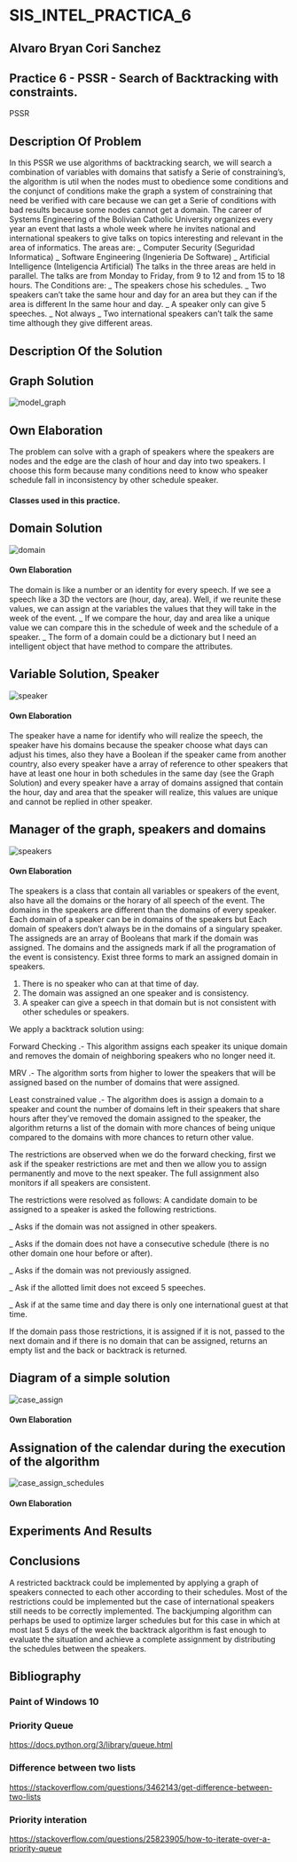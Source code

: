 # SIS_INTEL_PRACTICA_6
## Alvaro Bryan Cori Sanchez
## Practice 6 - PSSR - Search of Backtracking with constraints.

PSSR
## Description Of Problem

In this PSSR we use algorithms of backtracking search, we will search a combination of variables with domains that satisfy a Serie of constraining’s, the algorithm is util when the nodes must to obedience some conditions and the conjunct of conditions make the graph a system of constraining that need be verified with care because we can get a Serie of conditions with bad results because some nodes cannot get a domain.
The career of Systems Engineering of the Bolivian Catholic University organizes every year an event that
lasts a whole week where he invites national and international speakers to give talks on topics
interesting and relevant in the area of informatics.
The areas are: 
_ Computer Security (Seguridad Informatica)
 _ Software Engineering (Ingenieria De Software)
 _ Artificial Intelligence (Inteligencia Artificial)
The talks in the three areas are held in parallel.
The talks are from Monday to Friday, from 9 to 12 and from 15 to 18 hours.
The Conditions are:
_ The speakers chose his schedules.
_ Two speakers can’t take the same hour and day for an area but they can if the area is different In the same hour and day.
_ A speaker only can give 5 speeches.
_ Not always
_ Two international speakers can’t talk the same time although they give different areas.
## Description Of the Solution


## Graph Solution
![model_graph](https://github.com/AlvaroCori/SIS_INTEL_PRACTICA_6/blob/main/img/modelo_grafo.png)
## Own Elaboration
The problem can solve with a graph of speakers where the speakers are nodes and the edge are the clash of hour and day into two speakers.
I choose this form because many conditions need to know who speaker schedule fall in inconsistency by other schedule speaker.


#### Classes used in this practice.
## Domain Solution
![domain](https://github.com/AlvaroCori/SIS_INTEL_PRACTICA_6/blob/main/img/domain.png)
#### Own Elaboration
The domain is like a number or an identity for every speech. If we see a speech like a 3D the vectors are (hour, day, area). Well, if we reunite these values, we can assign at the variables the values that they will take in the week of the event. 
_ If we compare the hour, day and area like a unique value we can compare this in the schedule of week and the schedule of a speaker.
_ The form of a domain could be a dictionary but I need an intelligent object that have method to compare the attributes.
## Variable Solution, Speaker
![speaker](https://github.com/AlvaroCori/SIS_INTEL_PRACTICA_6/blob/main/img/speaker.png)
#### Own Elaboration
The speaker have a name for identify who will realize the speech, the speaker have his domains because the speaker choose what days can adjust his times, also they have a Boolean if the speaker came from another country, also every speaker have a array of reference to other speakers that have at least one hour in both schedules in the same day (see the Graph Solution) and every speaker have a array of domains assigned that contain the hour, day and area that the speaker will realize, this values are unique and cannot be replied in other speaker.
## Manager of the graph, speakers and domains
![speakers](https://github.com/AlvaroCori/SIS_INTEL_PRACTICA_6/blob/main/img/speakers.png)
#### Own Elaboration
The speakers is a class that contain all variables or speakers of the event, also have all the domains or the horary of all speech of the event. The domains in the speakers are different than the domains of every speaker. Each domain of a speaker can be in domains of the speakers but Each domain of speakers don’t always be in the domains of a singulary speaker. The assigneds are an array of Booleans that mark if the domain was assigned. The domains and the assigneds mark if all the programation of the event is consistency.
Exist three forms to mark an assigned domain in speakers.

1.	There is no speaker who can at that time of day.
2.	The domain was assigned an one speaker and is consistency.
3.	A speaker can give a speech in that domain but is not consistent with other schedules or speakers.  


We apply a backtrack solution using:

Forward Checking .- This algorithm assigns each speaker its unique domain and removes the domain of neighboring speakers who no longer need it.

MRV .- The algorithm sorts from higher to lower the speakers that will be assigned based on the number of domains that were assigned.

Least constrained value .- The algorithm does is assign a domain to a speaker and count the number of domains left in their speakers that share hours after they’ve removed the domain assigned to the speaker, the algorithm returns a list of the domain with more chances of being unique compared to the domains with more chances to return other value.

The restrictions are observed when we do the forward checking, first we ask if the speaker restrictions are met and then we allow you to assign permanently and move to the next speaker. The full assignment also monitors if all speakers are consistent.

The restrictions were resolved as follows: A candidate domain to be assigned to a speaker is asked the following restrictions. 

_ Asks if the domain was not assigned in other speakers.

 _ Asks if the domain does not have a consecutive schedule (there is no other domain one hour before or after).

_ Asks if the domain was not previously assigned. 

_ Ask if the allotted limit does not exceed 5 speeches.

_ Ask if at the same time and day there is only one international guest at that time. 

If the domain pass those restrictions, it is assigned if it is not, passed to the next domain and if there is no domain that can be assigned, returns an empty list and the back or backtrack is returned.


## Diagram of a simple solution
![case_assign](https://github.com/AlvaroCori/SIS_INTEL_PRACTICA_6/blob/main/img/algorithm_case.png)
#### Own Elaboration
## Assignation of the calendar during the execution of the algorithm
![case_assign_schedules](https://github.com/AlvaroCori/SIS_INTEL_PRACTICA_6/blob/main/img/algorithm_case_assigneds.png)
#### Own Elaboration


## Experiments And Results

## Conclusions
A restricted backtrack could be implemented by applying a graph of speakers connected to each other according to their schedules. Most of the restrictions could be implemented but the case of international speakers still needs to be correctly implemented. The backjumping algorithm can perhaps be used to optimize larger schedules but for this case in which at most last 5 days of the week the backtrack algorithm is fast enough to evaluate the situation and achieve a complete assignment by distributing the schedules between the speakers.

## Bibliography

### Paint of Windows 10
### Priority Queue
https://docs.python.org/3/library/queue.html 
### Difference between two lists
https://stackoverflow.com/questions/3462143/get-difference-between-two-lists
### Priority interation
https://stackoverflow.com/questions/25823905/how-to-iterate-over-a-priority-queue








